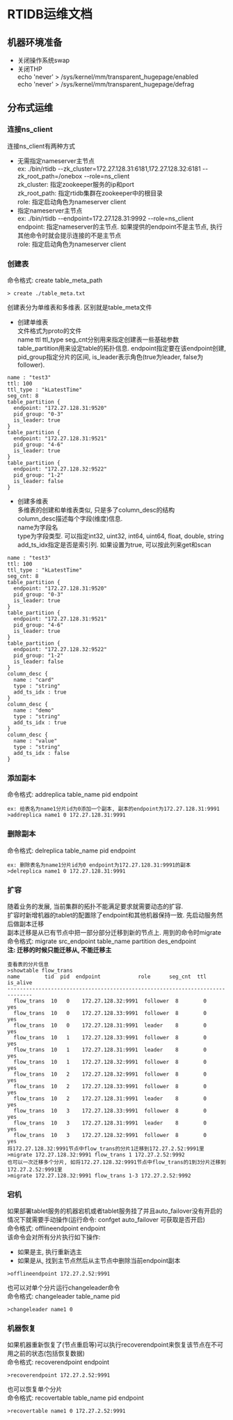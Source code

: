 # RTIDB运维文档

## 机器环境准备

* 关闭操作系统swap
* 关闭THP  
  echo 'never' > /sys/kernel/mm/transparent_hugepage/enabled  
  echo 'never' > /sys/kernel/mm/transparent_hugepage/defrag  

## 分布式运维

### 连接ns_client
连接ns_client有两种方式
* 无需指定nameserver主节点  
  ex: ./bin/rtidb --zk_cluster=172.27.128.31:6181,172.27.128.32:6181 --zk_root_path=/onebox --role=ns_client  
  zk_cluster: 指定zookeeper服务的ip和port  
  zk_root_path: 指定rtidb集群在zookeeper中的根目录  
  role: 指定启动角色为nameserver client
* 指定nameserver主节点  
  ex: ./bin/rtidb --endpoint=172.27.128.31:9992 --role=ns_client  
  endpoint: 指定nameserver的主节点. 如果提供的endpoint不是主节点, 执行其他命令时就会提示连接的不是主节点  
  role: 指定启动角色为nameserver client

### 创建表
命令格式: create table_meta_path  
```
> create ./table_meta.txt
```
创建表分为单维表和多维表. 区别就是table_meta文件
* 创建单维表  
文件格式为proto的文件  
name ttl ttl_type seg_cnt分别用来指定创建表一些基础参数  
table_partition用来设定table的拓扑信息. endpoint指定要在该endpoint创建, pid_group指定分片的区间, is_leader表示角色(true为leader, false为follower).  
```
name : "test3"
ttl: 100
ttl_type : "kLatestTime"
seg_cnt: 8
table_partition {
  endpoint: "172.27.128.31:9520"
  pid_group: "0-3"
  is_leader: true
}
table_partition {
  endpoint: "172.27.128.31:9521"
  pid_group: "4-6"
  is_leader: true
}
table_partition {
  endpoint: "172.27.128.32:9522"
  pid_group: "1-2"
  is_leader: false
}
```

* 创建多维表  
多维表的创建和单维表类似, 只是多了column_desc的结构  
column_desc描述每个字段(维度)信息.   
name为字段名  
type为字段类型. 可以指定int32, uint32, int64, uint64, float, double, string  
add_ts_idx指定是否是索引列. 如果设置为true, 可以按此列来get和scan  
```
name : "test3"
ttl: 100
ttl_type : "kLatestTime"
seg_cnt: 8
table_partition {
  endpoint: "172.27.128.31:9520"
  pid_group: "0-3"
  is_leader: true
}
table_partition {
  endpoint: "172.27.128.31:9521"
  pid_group: "4-6"
  is_leader: true
}
table_partition {
  endpoint: "172.27.128.32:9522"
  pid_group: "1-2"
  is_leader: false
}
column_desc {
  name : "card"
  type : "string"
  add_ts_idx : true
}
column_desc {
  name : "demo"
  type : "string"
  add_ts_idx : true
}
column_desc {
  name : "value"
  type : "string"
  add_ts_idx : false
}

```

### 添加副本
命令格式: addreplica table_name pid endpoint  
```
ex: 给表名为name1分片id为0添加一个副本, 副本的endpoint为172.27.128.31:9991
>addreplica name1 0 172.27.128.31:9991
```

### 删除副本
命令格式: delreplica table_name pid endpoint  
```
ex: 删除表名为name1分片id为0 endpoint为172.27.128.31:9991的副本
>delreplica name1 0 172.27.128.31:9991
```

### 扩容
随着业务的发展, 当前集群的拓扑不能满足要求就需要动态的扩容.  
扩容时新增机器的tablet的配置除了endpoint和其他机器保持一致. 先启动服务然后做副本迁移  
副本迁移是从已有节点中把一部分部分迁移到新的节点上. 用到的命令时migrate  
命令格式: migrate src_endpoint table_name partition des_endpoint  
**注: 迁移的时候只能迁移从, 不能迁移主** 
```
查看表的分片信息
>showtable flow_trans
name        tid  pid  endpoint            role      seg_cnt  ttl  is_alive
------------------------------------------------------------------------------
  flow_trans  10   0    172.27.128.32:9991  follower  8        0    yes
  flow_trans  10   0    172.27.128.33:9991  follower  8        0    yes
  flow_trans  10   0    172.27.128.31:9991  leader    8        0    yes
  flow_trans  10   1    172.27.128.33:9991  follower  8        0    yes
  flow_trans  10   1    172.27.128.31:9991  leader    8        0    yes
  flow_trans  10   1    172.27.128.32:9991  follower  8        0    yes
  flow_trans  10   2    172.27.128.32:9991  follower  8        0    yes
  flow_trans  10   2    172.27.128.33:9991  follower  8        0    yes
  flow_trans  10   2    172.27.128.31:9991  leader    8        0    yes
  flow_trans  10   3    172.27.128.33:9991  follower  8        0    yes
  flow_trans  10   3    172.27.128.31:9991  leader    8        0    yes
  flow_trans  10   3    172.27.128.32:9991  follower  8        0    yes
将172.27.128.32:9991节点中flow_trans的分片1迁移到172.27.2.52:9991里
>migrate 172.27.128.32:9991 flow_trans 1 172.27.2.52:9992
也可以一次迁移多个分片, 如将172.27.128.32:9991节点中flow_trans的1到3分片迁移到172.27.2.52:9991里
>migrate 172.27.128.32:9991 flow_trans 1-3 172.27.2.52:9992
```

### 宕机
如果部署tablet服务的机器宕机或者tablet服务挂了并且auto_failover没有开启的情况下就需要手动操作(运行命令: confget auto_failover 可获取是否开启)  
命令格式: offlineendpoint endpoint  
该命令会对所有分片执行如下操作:
* 如果是主, 执行重新选主
* 如果是从, 找到主节点然后从主节点中删除当前endpoint副本
```
>offlineendpoint 172.27.2.52:9991
```
也可以对单个分片运行changeleader命令  
命令格式: changeleader table_name pid
```
>changeleader name1 0
```

### 机器恢复
如果机器重新恢复了(节点重启等)可以执行recoverendpoint来恢复该节点在不可用之前的状态(包括恢复数据)  
命令格式: recoverendpoint endpoint  
```
>recoverendpoint 172.27.2.52:9991
```
也可以恢复单个分片  
命令格式: recovertable table_name pid endpoint
```
>recovertable name1 0 172.27.2.52:9991
```

